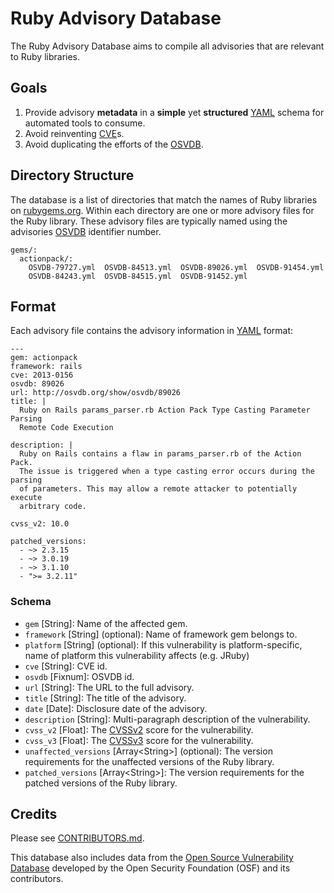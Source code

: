 # Ruby Advisory Database

The Ruby Advisory Database aims to compile all advisories that are relevant to Ruby libraries.

## Goals

1. Provide advisory **metadata** in a **simple** yet **structured** [YAML]
   schema for automated tools to consume.
2. Avoid reinventing [CVE]s.
3. Avoid duplicating the efforts of the [OSVDB].

## Directory Structure

The database is a list of directories that match the names of Ruby libraries on
[rubygems.org]. Within each directory are one or more advisory files
for the Ruby library. These advisory files are typically named using
the advisories [OSVDB] identifier number.

    gems/:
      actionpack/:
        OSVDB-79727.yml  OSVDB-84513.yml  OSVDB-89026.yml  OSVDB-91454.yml
        OSVDB-84243.yml  OSVDB-84515.yml  OSVDB-91452.yml

## Format

Each advisory file contains the advisory information in [YAML] format:

    ---
    gem: actionpack
    framework: rails
    cve: 2013-0156
    osvdb: 89026
    url: http://osvdb.org/show/osvdb/89026
    title: |
      Ruby on Rails params_parser.rb Action Pack Type Casting Parameter Parsing
      Remote Code Execution 
    
    description: |
      Ruby on Rails contains a flaw in params_parser.rb of the Action Pack.
      The issue is triggered when a type casting error occurs during the parsing
      of parameters. This may allow a remote attacker to potentially execute
      arbitrary code.
    
    cvss_v2: 10.0
    
    patched_versions:
      - ~> 2.3.15
      - ~> 3.0.19
      - ~> 3.1.10
      - ">= 3.2.11"

### Schema

* `gem` \[String\]: Name of the affected gem.
* `framework` \[String\] (optional): Name of framework gem belongs to.
* `platform` \[String\] (optional): If this vulnerability is platform-specific, name of platform this vulnerability affects (e.g. JRuby)
* `cve` \[String\]: CVE id.
* `osvdb` \[Fixnum\]: OSVDB id.
* `url` \[String\]: The URL to the full advisory.
* `title` \[String\]: The title of the advisory.
* `date` \[Date\]: Disclosure date of the advisory.
* `description` \[String\]: Multi-paragraph description of the vulnerability.
* `cvss_v2` \[Float\]: The [CVSSv2] score for the vulnerability.
* `cvss_v3` \[Float\]: The [CVSSv3] score for the vulnerability.
* `unaffected_versions` \[Array\<String\>\] (optional): The version requirements for the
  unaffected versions of the Ruby library.
* `patched_versions` \[Array\<String\>\]: The version requirements for the
  patched versions of the Ruby library.

## Credits

Please see [CONTRIBUTORS.md].

This database also includes data from the [Open Source Vulnerability Database][OSVDB]
developed by the Open Security Foundation (OSF) and its contributors.

[rubygems.org]: https://rubygems.org/
[CVE]: http://cve.mitre.org/
[OSVDB]: http://www.osvdb.org/
[CVSSv2]: https://www.first.org/cvss/v2/guide
[CVSSv3]: https://www.first.org/cvss/user-guide
[YAML]: http://www.yaml.org/
[CONTRIBUTORS.md]: https://github.com/rubysec/ruby-advisory-db/blob/master/CONTRIBUTORS.md

